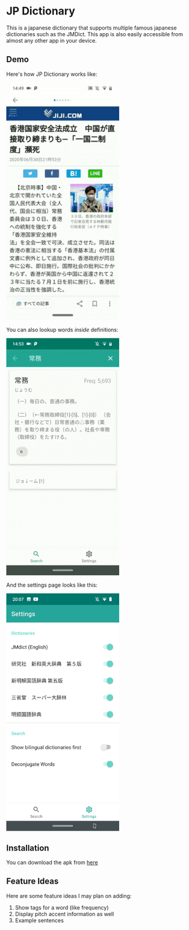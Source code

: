 # JP Dictionary

This is a japanese dictionary that supports multiple famous japanese dictionaries such as the JMDict. This app is also easily accessible from almost any other app in your device.

## Demo

Here's how JP Dictionary works like:

<img src="screenshots/demo.gif" width="300">

You can also lookup words _inside_ definitions:

<img src="screenshots/demo2.gif" width="300">

And the settings page looks like this:

<img src="screeshots/../screenshots/settings.png" width="300">

## Installation

You can download the apk from [here](https://mega.nz/file/ad4CwaIJ#etKlTPZqJzqMshc-F2TExjBQBsQXUz2MiacsM1WYat8)

## Feature Ideas

Here are some feature ideas I may plan on adding:

1. Show tags for a word (like frequency)
2. Display pitch accent information as well
3. Example sentences

